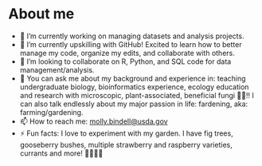 # About me

- 🔭 I’m currently working on managing datasets and analysis projects.
- 🌱 I’m currently upskilling with GitHub! Excited to learn how to better manage my code, organize my edits, and collaborate with others.
- 👯 I’m looking to collaborate on R, Python, and SQL code for data management/analysis. 
- 💬 You can ask me about my background and experience in: teaching undergraduate biology, bioinformatics experience, ecology education and research with microscopic, plant-associated, beneficial fungi 🔬🍄!! I can also talk endlessly about my major passion in life: fardening, aka: farming/gardening. 
- 📫 How to reach me: molly.bindell@usda.gov
- ⚡ Fun facts: I love to experiment with my garden. I have fig trees, gooseberry bushes, multiple strawberry and raspberry varieties, currants and more! 🍓🍒🍆🥒

